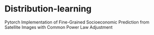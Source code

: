 # Distribution-learning
Pytorch Implementation of Fine-Grained Socioeconomic Prediction from Satellite Images with Common Power Law Adjustment
